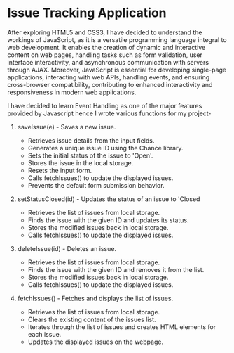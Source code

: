 # Issue Tracking Application

After exploring HTML5 and CSS3, I have decided to understand the workings of JavaScript, as it is a versatile programming language integral to web development. It enables the creation of dynamic and interactive content on web pages, handling tasks such as form validation, user interface interactivity, and asynchronous communication with servers through AJAX. Moreover, JavaScript is essential for developing single-page applications, interacting with web APIs, handling events, and ensuring cross-browser compatibility, contributing to enhanced interactivity and responsiveness in modern web applications.

I have decided to learn Event Handling as one of the major features provided by Javascript hence I wrote various functions for my project- 
1. saveIssue(e) - Saves a new issue.  
   - Retrieves issue details from the input fields.
   - Generates a unique issue ID using the Chance library.
   - Sets the initial status of the issue to 'Open'.
   - Stores the issue in the local storage.
   - Resets the input form.
   - Calls fetchIssues() to update the displayed issues.
   - Prevents the default form submission behavior.

   
2. setStatusClosed(id) - Updates the status of an issue to 'Closed
   - Retrieves the list of issues from local storage.
   - Finds the issue with the given ID and updates its status.
   - Stores the modified issues back in local storage.
   - Calls fetchIssues() to update the displayed issues.

   
3. deleteIssue(id) - Deletes an issue.
    - Retrieves the list of issues from local storage.
    - Finds the issue with the given ID and removes it from the list.
    - Stores the modified issues back in local storage.
    - Calls fetchIssues() to update the displayed issues.

   
4. fetchIssues() - Fetches and displays the list of issues.
    - Retrieves the list of issues from local storage.
    - Clears the existing content of the issues list.
    - Iterates through the list of issues and creates HTML elements for each issue.
    - Updates the displayed issues on the webpage.



